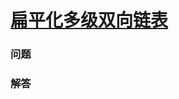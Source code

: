 # [扁平化多级双向链表](https://leetcode-cn.com/problems/flatten-a-multilevel-doubly-linked-list)

### 问题



### 解答

```

```

